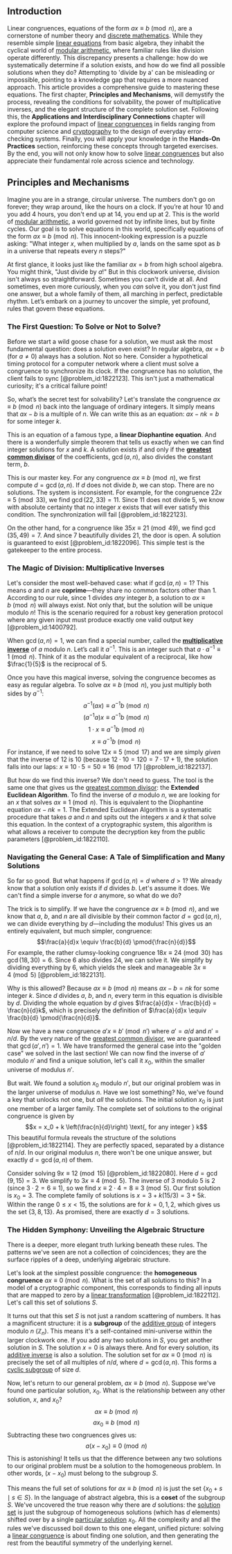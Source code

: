 ## Introduction
Linear congruences, equations of the form $ax \equiv b \pmod{n}$, are a cornerstone of number theory and [discrete mathematics](@article_id:149469). While they resemble simple [linear equations](@article_id:150993) from basic algebra, they inhabit the cyclical world of [modular arithmetic](@article_id:143206), where familiar rules like division operate differently. This discrepancy presents a challenge: how do we systematically determine if a solution exists, and how do we find all possible solutions when they do? Attempting to 'divide by a' can be misleading or impossible, pointing to a knowledge gap that requires a more nuanced approach. This article provides a comprehensive guide to mastering these equations. The first chapter, **Principles and Mechanisms**, will demystify the process, revealing the conditions for solvability, the power of multiplicative inverses, and the elegant structure of the complete solution set. Following this, the **Applications and Interdisciplinary Connections** chapter will explore the profound impact of [linear congruences](@article_id:149991) in fields ranging from computer science and [cryptography](@article_id:138672) to the design of everyday error-checking systems. Finally, you will apply your knowledge in the **Hands-On Practices** section, reinforcing these concepts through targeted exercises. By the end, you will not only know how to solve [linear congruences](@article_id:149991) but also appreciate their fundamental role across science and technology.

## Principles and Mechanisms

Imagine you are in a strange, circular universe. The numbers don't go on forever; they wrap around, like the hours on a clock. If you’re at hour 10 and you add 4 hours, you don't end up at 14, you end up at 2. This is the world of [modular arithmetic](@article_id:143206), a world governed not by infinite lines, but by finite cycles. Our goal is to solve equations in this world, specifically equations of the form $ax \equiv b \pmod{n}$. This innocent-looking expression is a puzzle asking: "What integer $x$, when multiplied by $a$, lands on the same spot as $b$ in a universe that repeats every $n$ steps?"

At first glance, it looks just like the familiar $ax=b$ from high school algebra. You might think, "Just divide by $a$!" But in this clockwork universe, division isn't always so straightforward. Sometimes you can't divide at all. And sometimes, even more curiously, when you *can* solve it, you don't just find one answer, but a whole family of them, all marching in perfect, predictable rhythm. Let’s embark on a journey to uncover the simple, yet profound, rules that govern these equations.

### The First Question: To Solve or Not to Solve?

Before we start a wild goose chase for a solution, we must ask the most fundamental question: does a solution even exist? In regular algebra, $ax=b$ (for $a \ne 0$) always has a solution. Not so here. Consider a hypothetical timing protocol for a computer network where a client must solve a congruence to synchronize its clock. If the congruence has no solution, the client fails to sync [@problem_id:1822123]. This isn't just a mathematical curiosity; it's a critical failure point!

So, what’s the secret test for solvability? Let's translate the congruence $ax \equiv b \pmod{n}$ back into the language of ordinary integers. It simply means that $ax-b$ is a multiple of $n$. We can write this as an equation: $ax - nk = b$ for some integer $k$.

This is an equation of a famous type, a **linear Diophantine equation**. And there is a wonderfully simple theorem that tells us exactly when we can find integer solutions for $x$ and $k$. A solution exists if and only if the **[greatest common divisor](@article_id:142453)** of the coefficients, $\gcd(a, n)$, also divides the constant term, $b$.

This is our master key. For any congruence $ax \equiv b \pmod{n}$, we first compute $d = \gcd(a, n)$. If $d$ does not divide $b$, we can stop. There are no solutions. The system is inconsistent. For example, for the congruence $22x \equiv 5 \pmod{33}$, we find $\gcd(22, 33) = 11$. Since 11 does not divide 5, we know with absolute certainty that no integer $x$ exists that will ever satisfy this condition. The synchronization will fail [@problem_id:1822123].

On the other hand, for a congruence like $35x \equiv 21 \pmod{49}$, we find $\gcd(35, 49) = 7$. And since 7 beautifully divides 21, the door is open. A solution is guaranteed to exist [@problem_id:1822096]. This simple test is the gatekeeper to the entire process.

### The Magic of Division: Multiplicative Inverses

Let's consider the most well-behaved case: what if $\gcd(a, n) = 1$? This means $a$ and $n$ are **coprime**—they share no common factors other than 1. According to our rule, since 1 divides *any* integer $b$, a solution to $ax \equiv b \pmod n$ will always exist. Not only that, but the solution will be unique modulo $n$! This is the scenario required for a robust key generation protocol where any given input must produce exactly one valid output key [@problem_id:1400792].

When $\gcd(a, n) = 1$, we can find a special number, called the **[multiplicative inverse](@article_id:137455)** of $a$ modulo $n$. Let’s call it $a^{-1}$. This is an integer such that $a \cdot a^{-1} \equiv 1 \pmod n$. Think of it as the modular equivalent of a reciprocal, like how $\frac{1}{5}$ is the reciprocal of $5$.

Once you have this magical inverse, solving the congruence becomes as easy as regular algebra. To solve $ax \equiv b \pmod{n}$, you just multiply both sides by $a^{-1}$:
$$a^{-1}(ax) \equiv a^{-1}b \pmod{n}$$
$$(a^{-1}a)x \equiv a^{-1}b \pmod{n}$$
$$1 \cdot x \equiv a^{-1}b \pmod{n}$$
$$x \equiv a^{-1}b \pmod{n}$$
For instance, if we need to solve $12x \equiv 5 \pmod{17}$ and we are simply *given* that the inverse of 12 is 10 (because $12 \cdot 10 = 120 = 7 \cdot 17 + 1$), the solution falls into our laps: $x \equiv 10 \cdot 5 = 50 \equiv 16 \pmod{17}$ [@problem_id:1822137].

But how do we find this inverse? We don't need to guess. The tool is the same one that gives us the [greatest common divisor](@article_id:142453): the **Extended Euclidean Algorithm**. To find the inverse of $a$ modulo $n$, we are looking for an $x$ that solves $ax \equiv 1 \pmod n$. This is equivalent to the Diophantine equation $ax - nk = 1$. The Extended Euclidean Algorithm is a systematic procedure that takes $a$ and $n$ and spits out the integers $x$ and $k$ that solve this equation. In the context of a cryptographic system, this algorithm is what allows a receiver to compute the decryption key from the public parameters [@problem_id:1822110].

### Navigating the General Case: A Tale of Simplification and Many Solutions

So far so good. But what happens if $\gcd(a, n) = d$ where $d > 1$? We already know that a solution only exists if $d$ divides $b$. Let's assume it does. We can't find a simple inverse for $a$ anymore, so what do we do?

The trick is to simplify. If we have the congruence $ax \equiv b \pmod n$, and we know that $a$, $b$, and $n$ are all divisible by their common factor $d = \gcd(a, n)$, we can divide everything by $d$—including the modulus! This gives us an entirely equivalent, but much simpler, congruence:
$$\frac{a}{d}x \equiv \frac{b}{d} \pmod{\frac{n}{d}}$$
For example, the rather clumsy-looking congruence $18x \equiv 24 \pmod{30}$ has $\gcd(18, 30) = 6$. Since 6 also divides 24, we can solve it. We simplify by dividing everything by 6, which yields the sleek and manageable $3x \equiv 4 \pmod 5$ [@problem_id:1822131].

Why is this allowed? Because $ax \equiv b \pmod n$ means $ax-b = nk$ for some integer $k$. Since $d$ divides $a$, $b$, and $n$, every term in this equation is divisible by $d$. Dividing the whole equation by $d$ gives $\frac{a}{d}x - \frac{b}{d} = \frac{n}{d}k$, which is precisely the definition of $\frac{a}{d}x \equiv \frac{b}{d} \pmod{\frac{n}{d}}$.

Now we have a new congruence $a'x \equiv b' \pmod{n'}$ where $a' = a/d$ and $n' = n/d$. By the very nature of the [greatest common divisor](@article_id:142453), we are guaranteed that $\gcd(a', n')=1$. We have transformed the general case into the "golden case" we solved in the last section! We can now find the inverse of $a'$ modulo $n'$ and find a unique solution, let's call it $x_0$, within the smaller universe of modulus $n'$.

But wait. We found a solution $x_0$ modulo $n'$, but our original problem was in the larger universe of modulus $n$. Have we lost something? No, we've found a key that unlocks not one, but *all* the solutions. The initial solution $x_0$ is just one member of a larger family. The complete set of solutions to the original congruence is given by
$$x = x_0 + k \left(\frac{n}{d}\right) \text{, for any integer } k$$
This beautiful formula reveals the structure of the solutions [@problem_id:1822114]. They are perfectly spaced, separated by a distance of $n/d$. In our original modulus $n$, there won't be one unique answer, but exactly $d = \gcd(a, n)$ of them.

Consider solving $9x \equiv 12 \pmod{15}$ [@problem_id:1822080]. Here $d = \gcd(9, 15) = 3$. We simplify to $3x \equiv 4 \pmod 5$. The inverse of 3 modulo 5 is 2 (since $3 \cdot 2 = 6 \equiv 1$), so we find $x \equiv 2 \cdot 4 = 8 \equiv 3 \pmod 5$. Our first solution is $x_0 = 3$. The complete family of solutions is $x = 3 + k(15/3) = 3 + 5k$. Within the range $0 \le x < 15$, the solutions are for $k=0, 1, 2$, which gives us the set $\{3, 8, 13\}$. As promised, there are exactly $d=3$ solutions.

### The Hidden Symphony: Unveiling the Algebraic Structure

There is a deeper, more elegant truth lurking beneath these rules. The patterns we've seen are not a collection of coincidences; they are the surface ripples of a deep, underlying algebraic structure.

Let's look at the simplest possible congruence: the **homogeneous congruence** $ax \equiv 0 \pmod n$. What is the set of all solutions to this? In a model of a cryptographic component, this corresponds to finding all inputs that are mapped to zero by a [linear transformation](@article_id:142586) [@problem_id:1822112]. Let's call this set of solutions $S$.

It turns out that this set $S$ is not just a random scattering of numbers. It has a magnificent structure: it is a **subgroup** of the [additive group](@article_id:151307) of integers modulo $n$ ($\mathbb{Z}_n$). This means it's a self-contained mini-universe within the larger clockwork one. If you add any two solutions in $S$, you get another solution in $S$. The solution $x=0$ is always there. And for every solution, its [additive inverse](@article_id:151215) is also a solution. The solution set for $ax \equiv 0 \pmod n$ is precisely the set of all multiples of $n/d$, where $d=\gcd(a,n)$. This forms a [cyclic subgroup](@article_id:137585) of size $d$.

Now, let's return to our general problem, $ax \equiv b \pmod n$. Suppose we've found one particular solution, $x_0$. What is the relationship between any other solution, $x$, and $x_0$?
$$ax \equiv b \pmod n$$
$$ax_0 \equiv b \pmod n$$
Subtracting these two congruences gives us:
$$a(x-x_0) \equiv 0 \pmod n$$
This is astonishing! It tells us that the difference between any two solutions to our original problem must be a solution to the homogeneous problem. In other words, $(x-x_0)$ must belong to the subgroup $S$.

This means the full set of solutions for $ax \equiv b \pmod n$ is just the set $\{x_0 + s \mid s \in S\}$. In the language of abstract algebra, this is a **coset** of the subgroup $S$. We've uncovered the true reason why there are $d$ solutions: the [solution set](@article_id:153832) is just the subgroup of homogeneous solutions (which has $d$ elements) shifted over by a single [particular solution](@article_id:148586) $x_0$. All the complexity and all the rules we've discussed boil down to this one elegant, unified picture: solving a [linear congruence](@article_id:272765) is about finding one solution, and then generating the rest from the beautiful symmetry of the underlying kernel.